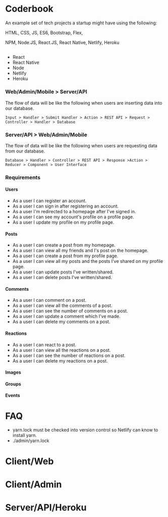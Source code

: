# Coderbook

An example set of tech projects a startup might have using the following:

HTML, CSS, JS, ES6, Bootstrap, Flex,

NPM, Node.JS, React.JS, React Native, Netlify, Heroku

##

- React
- React Native
- Node
- Netlify
- Heroku

### Web/Admin/Mobile > Server/API

The flow of data will be like the following when users are inserting data into our database.

`Input > Handler > Submit Handler > Action > REST API > Request > Controller > Handler > Database`

### Server/API > Web/Admin/Mobile

The flow of data will be like the following when users are requesting data from our database.

`Database > Handler > Controller > REST API > Response >Action > Reducer > Component > User Interface`

### Requirements

#### Users

- As a user I can register an account.
- As a user I can sign in after registering an account.
- As a user I'm redirected to a homepage after I've signed in.
- As a user I can see my account's profile on a profile page.
- As a user I update my profile on my profile page.

#### Posts

- As a user I can create a post from my homepage.
- As a user I can view all my friends and I's post on the homepage.
- As a user I can create a post from my profile page.
- As a user I can view all my posts and the posts I've shared on my profile page.
- As a user I can update posts I've written/shared.
- As a user I can delete posts I've written/shared.

#### Comments

- As a user I can comment on a post.
- As a user I can view all the comments of a post.
- As a user I can see the number of comments on a post.
- As a user I can update a comment which I've made.
- As a user I can delete my comments on a post.

#### Reactions

- As a user I can react to a post.
- As a user I can view all the reactions on a post.
- As a user I can see the number of reactions on a post.
- As a user I can delete my reactions on a post.

#### Images

#### Groups

#### Events

# FAQ

- yarn.lock must be checked into version control so Netlify can know to install yarn.
- ./admin/yarn.lock

# Client/Web

# Client/Admin

# Server/API/Heroku
